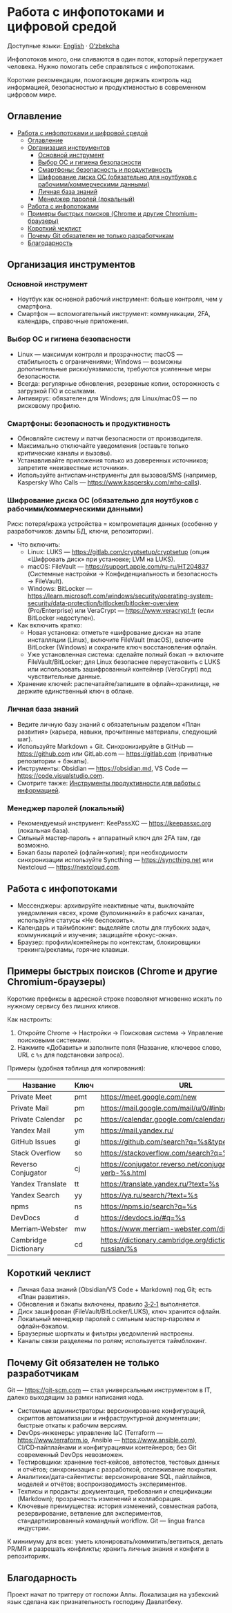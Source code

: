 # Работа с инфопотоками и цифровой средой

Доступные языки: [English](docs/en/README.md) · [O‘zbekcha](docs/uz/README.md)

Инфопотоков много, они сливаются в один поток, который перегружает человека. Нужно помогать себе справляться с инфопотоками.

Короткие рекомендации, помогающие держать контроль над информацией, безопасностью и продуктивностью в современном цифровом мире.

## Оглавление
- [Работа с инфопотоками и цифровой средой](#работа-с-инфопотоками-и-цифровой-средой)
  - [Оглавление](#оглавление)
  - [Организация инструментов](#организация-инструментов)
    - [Основной инструмент](#основной-инструмент)
    - [Выбор ОС и гигиена безопасности](#выбор-ос-и-гигиена-безопасности)
    - [Смартфоны: безопасность и продуктивность](#смартфоны-безопасность-и-продуктивность)
    - [Шифрование диска ОС (обязательно для ноутбуков с рабочими/коммерческими данными)](#шифрование-диска-ос-обязательно-для-ноутбуков-с-рабочимикоммерческими-данными)
    - [Личная база знаний](#личная-база-знаний)
    - [Менеджер паролей (локальный)](#менеджер-паролей-локальный)
  - [Работа с инфопотоками](#работа-с-инфопотоками)
  - [Примеры быстрых поисков (Chrome и другие Chromium-браузеры)](#примеры-быстрых-поисков-chrome-и-другие-chromium-браузеры)
  - [Короткий чеклист](#короткий-чеклист)
  - [Почему Git обязателен не только разработчикам](#почему-git-обязателен-не-только-разработчикам)
  - [Благодарность](#благодарность)

## Организация инструментов
### Основной инструмент
- Ноутбук как основной рабочий инструмент: больше контроля, чем у смартфона.
- Смартфон — вспомогательный инструмент: коммуникации, 2FA, календарь, справочные приложения.

### Выбор ОС и гигиена безопасности
- Linux — максимум контроля и прозрачности; macOS — стабильность с ограничениями; Windows — возможны дополнительные риски/уязвимости, требуются усиленные меры безопасности.
- Всегда: регулярные обновления, резервные копии, осторожность с загрузкой ПО и ссылками.
- Антивирус: обязателен для Windows; для Linux/macOS — по рисковому профилю.

### Смартфоны: безопасность и продуктивность
- Обновляйте систему и патчи безопасности от производителя.
- Максимально отключайте уведомления (оставьте только критические каналы и вызовы).
- Устанавливайте приложения только из доверенных источников; запретите «неизвестные источники».
- Используйте антиспам‑инструменты для вызовов/SMS (например, Kaspersky Who Calls — https://www.kaspersky.com/who-calls).

### Шифрование диска ОС (обязательно для ноутбуков с рабочими/коммерческими данными)
Риск: потеря/кража устройства = компрометация данных (особенно у разработчиков: дампы БД, ключи, репозитории).

- Что включить:
  - Linux: LUKS — https://gitlab.com/cryptsetup/cryptsetup (опция «Шифровать диск» при установке; LVM на LUKS).
  - macOS: FileVault — https://support.apple.com/ru-ru/HT204837 (Системные настройки → Конфиденциальность и безопасность → FileVault).
  - Windows: BitLocker — https://learn.microsoft.com/windows/security/operating-system-security/data-protection/bitlocker/bitlocker-overview (Pro/Enterprise) или VeraCrypt — https://www.veracrypt.fr (если BitLocker недоступен).
- Как включить кратко:
  - Новая установка: отметьте «шифрование диска» на этапе инсталляции (Linux), включите FileVault (macOS), включите BitLocker (Windows) и сохраните ключ восстановления офлайн.
  - Уже установленная система: сделайте полный бэкап → включите FileVault/BitLocker; для Linux безопаснее переустановить с LUKS или использовать зашифрованный контейнер (VeraCrypt) под чувствительные данные.
- Хранение ключей: распечатайте/запишите в офлайн‑хранилище, не держите единственный ключ в облаке.

### Личная база знаний
- Ведите личную базу знаний с обязательным разделом «План развития» (карьера, навыки, прочитанные материалы, следующий шаг).
- Используйте Markdown + Git. Синхронизируйте в GitHub — https://github.com или GitLab.com — https://gitlab.com (приватные репозитории + бэкапы).
- Инструменты: Obsidian — https://obsidian.md, VS Code — https://code.visualstudio.com.
- Смотрите также: [Инструменты продуктивности для работы с информацией](./productivity-tools-guide.md).

### Менеджер паролей (локальный)
- Рекомендуемый инструмент: KeePassXC — https://keepassxc.org (локальная база).
- Сильный мастер‑пароль + аппаратный ключ для 2FA там, где возможно.
- Бэкап базы паролей (офлайн‑копия); при необходимости синхронизации используйте Syncthing — https://syncthing.net или Nextcloud — https://nextcloud.com.

## Работа с инфопотоками
- Мессенджеры: архивируйте неактивные чаты, выключайте уведомления «всех, кроме @упоминаний» в рабочих каналах, используйте статусы «Не беспокоить».
- Календарь и таймблокинг: выделяйте слоты для глубоких задач, коммуникаций и изучения; защищайте «фокус-окна».
- Браузер: профили/контейнеры по контекстам, блокировщики трекинга/рекламы, горячие клавиши.

## Примеры быстрых поисков (Chrome и другие Chromium-браузеры)
Короткие префиксы в адресной строке позволяют мгновенно искать по нужному сервису без лишних кликов.

Как настроить:
1) Откройте Chrome → Настройки → Поисковая система → Управление поисковыми системами.
2) Нажмите «Добавить» и заполните поля (Название, ключевое слово, URL с `%s` для подстановки запроса).

Примеры (удобная таблица для копирования):

| Название | Ключ | URL |
|---|---|---|
| Private Meet | pmt | https://meet.google.com/new |
| Private Mail | pm | https://mail.google.com/mail/u/0/#inbox |
| Private Calendar | pc | https://calendar.google.com/calendar/u/0/r |
| Yandex Mail | ym | https://mail.yandex.ru/ |
| GitHub Issues | gi | https://github.com/search?q=%s&type=issues |
| Stack Overflow | so | https://stackoverflow.com/search?q=%s |
| Reverso Conjugator | cj | https://conjugator.reverso.net/conjugation-english-verb-%s.html |
| Yandex Translate | tt | https://translate.yandex.ru/?text=%s |
| Yandex Search | yy | https://ya.ru/search/?text=%s |
| npms | ns | https://npms.io/search?q=%s |
| DevDocs | d | https://devdocs.io/#q=%s |
| Merriam‑Webster | mw | https://www.merriam-webster.com/dictionary/%s |
| Cambridge Dictionary | cd | https://dictionary.cambridge.org/dictionary/english-russian/%s |



## Короткий чеклист
- Личная база знаний (Obsidian/VS Code + Markdown) под Git; есть «План развития».
- Обновления и бэкапы включены, правило [3‑2‑1](https://www.backblaze.com/blog/the-3-2-1-backup-strategy/) выполняется.
- Диск зашифрован (FileVault/BitLocker/LUKS), ключ хранится офлайн.
- Локальный менеджер паролей с сильным мастер‑паролем и офлайн‑бэкапом.
- Браузерные шорткаты и фильтры уведомлений настроены.
- Каналы связи разделены по ролям; используется таймблокинг.

## Почему Git обязателен не только разработчикам
Git — https://git-scm.com — стал универсальным инструментом в IT, далеко выходящим за рамки написания кода.

- Системные администраторы: версионирование конфигураций, скриптов автоматизации и инфраструктурной документации; быстрые откаты к рабочим версиям.
- DevOps‑инженеры: управление IaC (Terraform — https://www.terraform.io, Ansible — https://www.ansible.com), CI/CD‑пайплайнами и конфигурациями контейнеров; без Git современный DevOps невозможен.
- Тестировщики: хранение тест‑кейсов, автотестов, тестовых данных и отчётов; синхронизация с разработкой, отслеживание покрытия.
- Аналитики/дата‑сайентисты: версионирование SQL, пайплайнов, моделей и отчётов; воспроизводимость экспериментов.
- Техписы и продакты: документация, требования и спецификации (Markdown); прозрачность изменений и коллаборация.
- Ключевые преимущества: история изменений, совместная работа, резервирование, ветвление для экспериментов, стандартизированный командный workflow. Git — lingua franca индустрии.

К минимуму для всех: уметь клонировать/коммитить/ветвиться, делать PR/MR и разрешать конфликты; хранить личные знания и конфиги в репозиториях.

## Благодарность
  Проект начат по триггеру от госпожи Аллы. Локализация на узбекский язык сделана как признательность господину Давлатбеку.
